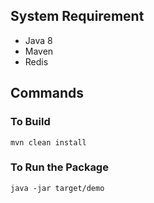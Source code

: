 ## System Requirement

* Java 8
* Maven
* Redis

## Commands
### To Build



    mvn clean install


### To Run the Package



    java -jar target/demo